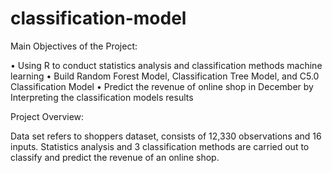 # classification-model


Main Objectives of the Project: 

• Using R to conduct statistics analysis and classification methods machine learning 
• Build Random Forest Model, Classification Tree Model, and C5.0 Classification Model
• Predict the revenue of online shop in December by Interpreting the classification models 
results 

Project Overview:

Data set refers to shoppers dataset, consists of 12,330 observations and 16 inputs. Statistics analysis and 3 classification methods are carried out to classify and predict the revenue of an online shop.

